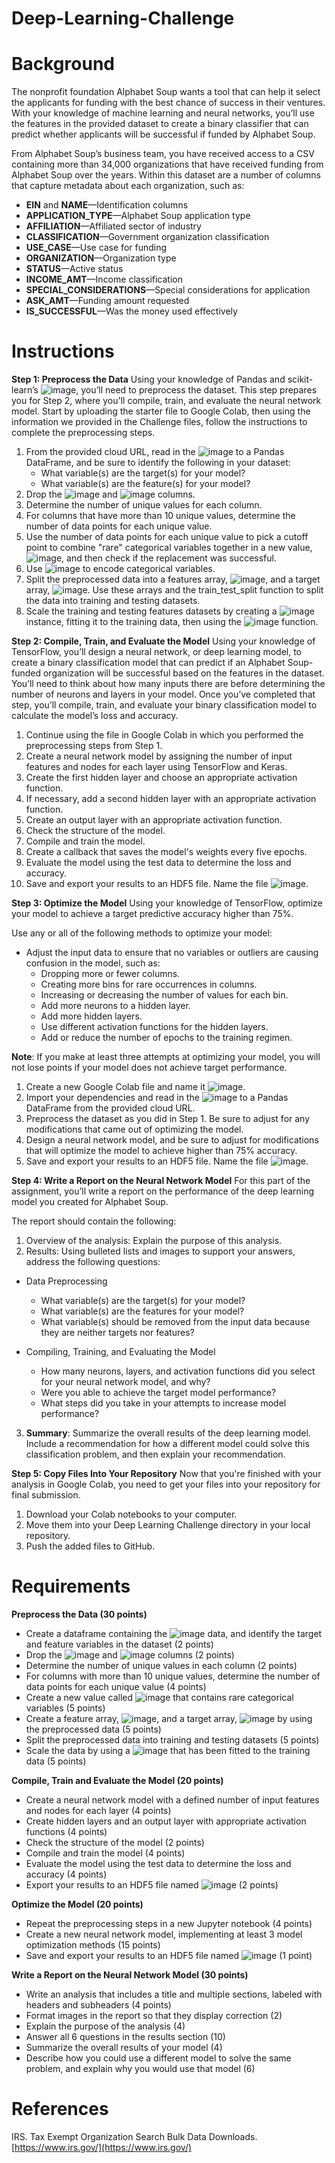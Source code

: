 # Deep-Learning-Challenge

# **Background**
The nonprofit foundation Alphabet Soup wants a tool that can help it select the applicants for funding with the best chance of success in their ventures. With your knowledge of machine learning and neural networks, you’ll use the features in the provided dataset to create a binary classifier that can predict whether applicants will be successful if funded by Alphabet Soup.

From Alphabet Soup’s business team, you have received access to a CSV containing more than 34,000 organizations that have received funding from Alphabet Soup over the years. Within this dataset are a number of columns that capture metadata about each organization, such as:
- **EIN** and **NAME**—Identification columns
- **APPLICATION_TYPE**—Alphabet Soup application type
- **AFFILIATION**—Affiliated sector of industry
- **CLASSIFICATION**—Government organization classification
- **USE_CASE**—Use case for funding
- **ORGANIZATION**—Organization type
- **STATUS**—Active status
- **INCOME_AMT**—Income classification
- **SPECIAL_CONSIDERATIONS**—Special considerations for application
- **ASK_AMT**—Funding amount requested
- **IS_SUCCESSFUL**—Was the money used effectively

# **Instructions**
**Step 1: Preprocess the Data**
Using your knowledge of Pandas and scikit-learn’s ![image](https://github.com/user-attachments/assets/4350877e-7c20-4f7f-bb1e-0c93c965fcaf), you’ll need to preprocess the dataset. This step prepares you for Step 2, where you'll compile, train, and evaluate the neural network model.
Start by uploading the starter file to Google Colab, then using the information we provided in the Challenge files, follow the instructions to complete the preprocessing steps.
1. From the provided cloud URL, read in the ![image](https://github.com/user-attachments/assets/47fc36f9-c5e3-48d8-abc7-bf4ed7bf0910) to a Pandas DataFrame, and be sure to identify the following in your dataset:
   - What variable(s) are the target(s) for your model?
   - What variable(s) are the feature(s) for your model?
2. Drop the ![image](https://github.com/user-attachments/assets/1215f82c-ad53-4368-8a4a-b367b0e54312) and ![image](https://github.com/user-attachments/assets/df715fd4-bc75-44c2-896f-61b8c54441e9) columns.
3. Determine the number of unique values for each column.
4. For columns that have more than 10 unique values, determine the number of data points for each unique value.
5. Use the number of data points for each unique value to pick a cutoff point to combine "rare" categorical variables together in a new value, ![image](https://github.com/user-attachments/assets/3d69f23d-5da8-4579-a122-6abea7ee4e1d), and then check if the replacement was successful.
6. Use ![image](https://github.com/user-attachments/assets/c24fad01-1f0d-448a-a4ce-bbed8052b9bb) to encode categorical variables.
7. Split the preprocessed data into a features array, ![image](https://github.com/user-attachments/assets/8acdbb84-bbda-4994-901b-077264d34c94), and a target array, ![image](https://github.com/user-attachments/assets/8d9e7882-eca4-4eb4-a4ee-b7a3eda0bc30). Use these arrays and the train_test_split function to split the data into training and testing datasets.
8. Scale the training and testing features datasets by creating a ![image](https://github.com/user-attachments/assets/1fc51d46-48b7-4107-9583-558d3f04face) instance, fitting it to the training data, then using the ![image](https://github.com/user-attachments/assets/650e939a-9a8a-4f0d-8af1-cb6c899611c8)
 function.

**Step 2: Compile, Train, and Evaluate the Model**
Using your knowledge of TensorFlow, you’ll design a neural network, or deep learning model, to create a binary classification model that can predict if an Alphabet Soup-funded organization will be successful based on the features in the dataset. You’ll need to think about how many inputs there are before determining the number of neurons and layers in your model. Once you’ve completed that step, you’ll compile, train, and evaluate your binary classification model to calculate the model’s loss and accuracy.

1. Continue using the file in Google Colab in which you performed the preprocessing steps from Step 1.
2. Create a neural network model by assigning the number of input features and nodes for each layer using TensorFlow and Keras.
3. Create the first hidden layer and choose an appropriate activation function.
4. If necessary, add a second hidden layer with an appropriate activation function.
5. Create an output layer with an appropriate activation function.
6. Check the structure of the model.
7. Compile and train the model.
8. Create a callback that saves the model's weights every five epochs.
9. Evaluate the model using the test data to determine the loss and accuracy.
10. Save and export your results to an HDF5 file. Name the file ![image](https://github.com/user-attachments/assets/2e1d01e6-b6fe-4f77-a025-f10dff0deb78).

**Step 3: Optimize the Model**
Using your knowledge of TensorFlow, optimize your model to achieve a target predictive accuracy higher than 75%.

Use any or all of the following methods to optimize your model:
- Adjust the input data to ensure that no variables or outliers are causing confusion in the model, such as:
    - Dropping more or fewer columns.
    - Creating more bins for rare occurrences in columns.
    - Increasing or decreasing the number of values for each bin.
    - Add more neurons to a hidden layer.
    - Add more hidden layers.
    - Use different activation functions for the hidden layers.
    - Add or reduce the number of epochs to the training regimen.

**Note**: If you make at least three attempts at optimizing your model, you will not lose points if your model does not achieve target performance.

1. Create a new Google Colab file and name it ![image](https://github.com/user-attachments/assets/765a1ce6-35e9-4e7d-970a-65d3e703c104).
2. Import your dependencies and read in the ![image](https://github.com/user-attachments/assets/7b516427-d6af-43b9-bbb6-b5e5c4916cc1) to a Pandas DataFrame from the provided cloud URL.
3. Preprocess the dataset as you did in Step 1. Be sure to adjust for any modifications that came out of optimizing the model.
4. Design a neural network model, and be sure to adjust for modifications that will optimize the model to achieve higher than 75% accuracy.
5. Save and export your results to an HDF5 file. Name the file ![image](https://github.com/user-attachments/assets/5478de98-5159-4203-91e8-4576a896befb).

**Step 4: Write a Report on the Neural Network Model**
For this part of the assignment, you’ll write a report on the performance of the deep learning model you created for Alphabet Soup.

The report should contain the following:
1. Overview of the analysis: Explain the purpose of this analysis.
2. Results: Using bulleted lists and images to support your answers, address the following questions:
- Data Preprocessing
    - What variable(s) are the target(s) for your model?
    - What variable(s) are the features for your model?
    - What variable(s) should be removed from the input data because they are neither targets nor features?

- Compiling, Training, and Evaluating the Model
    - How many neurons, layers, and activation functions did you select for your neural network model, and why?
    - Were you able to achieve the target model performance?
    - What steps did you take in your attempts to increase model performance?
3. **Summary**: Summarize the overall results of the deep learning model. Include a recommendation for how a different model could solve this classification problem, and then explain your recommendation.

**Step 5: Copy Files Into Your Repository**
Now that you're finished with your analysis in Google Colab, you need to get your files into your repository for final submission.
1. Download your Colab notebooks to your computer.
2. Move them into your Deep Learning Challenge directory in your local repository.
3. Push the added files to GitHub.

# **Requirements**
**Preprocess the Data (30 points)**
- Create a dataframe containing the ![image](https://github.com/user-attachments/assets/cc81297f-78ff-4993-bfa7-d20348a02851) data, and identify the target and feature variables in the dataset (2 points)
- Drop the ![image](https://github.com/user-attachments/assets/7e96d7e7-6b86-411f-9eef-f63075ff3b40) and ![image](https://github.com/user-attachments/assets/c319c278-ad2f-45b8-8cb9-09651886fe95) columns (2 points)
- Determine the number of unique values in each column (2 points)
- For columns with more than 10 unique values, determine the number of data points for each unique value (4 points)
- Create a new value called ![image](https://github.com/user-attachments/assets/6d281dd8-25f6-4ddb-959f-87631b19e48e) that contains rare categorical variables (5 points)
- Create a feature array, ![image](https://github.com/user-attachments/assets/1dc354dc-7024-42fd-bbb6-2c78ce78fc61), and a target array, ![image](https://github.com/user-attachments/assets/8bb9087c-9b97-4f64-bbff-6d9bcc8ea66c) by using the preprocessed data (5 points)
- Split the preprocessed data into training and testing datasets (5 points)
- Scale the data by using a ![image](https://github.com/user-attachments/assets/516e334f-1928-4e64-8e86-4d5e730fd1e6) that has been fitted to the training data (5 points)

**Compile, Train and Evaluate the Model (20 points)**
- Create a neural network model with a defined number of input features and nodes for each layer (4 points)
- Create hidden layers and an output layer with appropriate activation functions (4 points)
- Check the structure of the model (2 points)
- Compile and train the model (4 points)
- Evaluate the model using the test data to determine the loss and accuracy (4 points)
- Export your results to an HDF5 file named ![image](https://github.com/user-attachments/assets/8c1934d2-b986-4cf2-ba13-16927e02af57) (2 points)

**Optimize the Model (20 points)**
- Repeat the preprocessing steps in a new Jupyter notebook (4 points)
- Create a new neural network model, implementing at least 3 model optimization methods (15 points)
- Save and export your results to an HDF5 file named ![image](https://github.com/user-attachments/assets/c1a4dade-51eb-4edd-9f03-6f15a1242074) (1 point)

**Write a Report on the Neural Network Model (30 points)**
- Write an analysis that includes a title and multiple sections, labeled with headers and subheaders (4 points)
- Format images in the report so that they display correction (2)
- Explain the purpose of the analysis (4)
- Answer all 6 questions in the results section (10)
- Summarize the overall results of your model (4)
- Describe how you could use a different model to solve the same problem, and explain why you would use that model (6)

# **References**
IRS. Tax Exempt Organization Search Bulk Data Downloads.[https://www.irs.gov/](https://www.irs.gov/)
